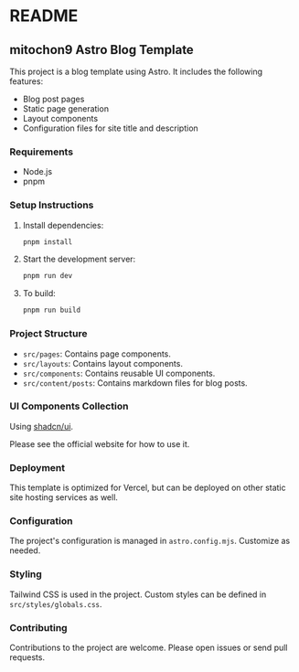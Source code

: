 # README

## mitochon9 Astro Blog Template

This project is a blog template using Astro. It includes the following features:

- Blog post pages
- Static page generation
- Layout components
- Configuration files for site title and description

### Requirements

- Node.js
- pnpm

### Setup Instructions

1. Install dependencies:

   ```bash
   pnpm install
   ```

2. Start the development server:

   ```bash
   pnpm run dev
   ```

3. To build:

   ```bash
   pnpm run build
   ```

### Project Structure

- `src/pages`: Contains page components.
- `src/layouts`: Contains layout components.
- `src/components`: Contains reusable UI components.
- `src/content/posts`: Contains markdown files for blog posts.

### UI Components Collection

Using [shadcn/ui](https://ui.shadcn.com/).

Please see the official website for how to use it.

### Deployment

This template is optimized for Vercel, but can be deployed on other static site hosting services as well.

### Configuration

The project's configuration is managed in `astro.config.mjs`. Customize as needed.

### Styling

Tailwind CSS is used in the project. Custom styles can be defined in `src/styles/globals.css`.

### Contributing

Contributions to the project are welcome. Please open issues or send pull requests.
